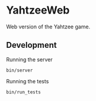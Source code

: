 # YahtzeeWeb

Web version of the Yahtzee game.

## Development

Running the server

    bin/server

Running the tests

    bin/run_tests
